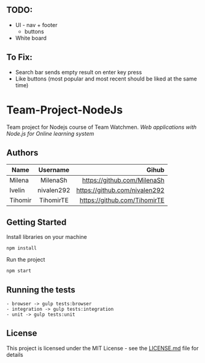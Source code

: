 ## TODO:

- UI - nav + footer
  - buttons
 - White board

## To Fix:

- Search bar sends empty result on enter key press
- Like buttons (most popular and most recent should be liked at the same time)

# Team-Project-NodeJs
Team project for Nodejs course of Team Watchmen.
_Web applications with Node.js for Online learning system_

## Authors

|     Name      |   Username    |           Gihub               |
| ------------- |:-------------:| -----------------------------:|
| Milena        | MilenaSh      | https://github.com/MilenaSh   |
| Ivelin        | nivalen292    | https://github.com/nivalen292 |
| Tihomir       | TihomirTE     | https://github.com/TihomirTE  |

## Getting Started

Install libraries on your machine
```
npm install
```

Run the project
```
npm start
```
## Running the tests

```
- browser -> gulp tests:browser
- integration -> gulp tests:integration
- unit -> gulp tests:unit
```
## License

This project is licensed under the MIT License - see the [LICENSE.md](LICENSE.md) file for details





